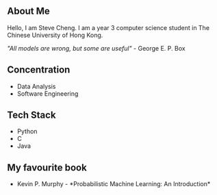 ## About Me
Hello, I am Steve Cheng. 
I am a year 3 computer science student in The Chinese University of Hong Kong.

*"All models are wrong, but some are useful"* - George E. P. Box

## Concentration
<ul>
<li> Data Analysis </li>
<li> Software Engineering </li>
</ul>

## Tech Stack
<ul>
<li> Python </li>
<li> C </li>
<li> Java </li>
</ul>

## My favourite book
<ul>
<li> Kevin P. Murphy - *Probabilistic Machine Learning: An Introduction* </li>
</ul>

